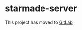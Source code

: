 # starmade-server
This project has moved to [GitLab](https://gitlab.com/japtain_cack/starmade-server)
